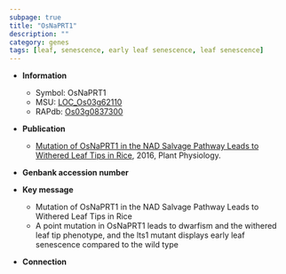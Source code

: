 ```yaml
---
subpage: true
title: "OsNaPRT1"
description: ""
category: genes
tags: [leaf, senescence, early leaf senescence, leaf senescence]
---
```


* **Information**  
    + Symbol: OsNaPRT1  
    + MSU: [LOC_Os03g62110](http://rice.plantbiology.msu.edu/cgi-bin/ORF_infopage.cgi?orf=LOC_Os03g62110)  
    + RAPdb: [Os03g0837300](http://rapdb.dna.affrc.go.jp/viewer/gbrowse_details/irgsp1?name=Os03g0837300)  

* **Publication**  
    + [Mutation of OsNaPRT1 in the NAD Salvage Pathway Leads to Withered Leaf Tips in Rice](http://www.ncbi.nlm.nih.gov/pubmed?term=Mutation+of+OsNaPRT1+in+the+NAD+Salvage+Pathway+Leads+to+Withered+Leaf+Tips+in+Rice%5BTitle%5D), 2016, Plant Physiology.

* **Genbank accession number**  

* **Key message**  
    + Mutation of OsNaPRT1 in the NAD Salvage Pathway Leads to Withered Leaf Tips in Rice
    + A point mutation in OsNaPRT1 leads to dwarfism and the withered leaf tip phenotype, and the lts1 mutant displays early leaf senescence compared to the wild type

* **Connection**  



